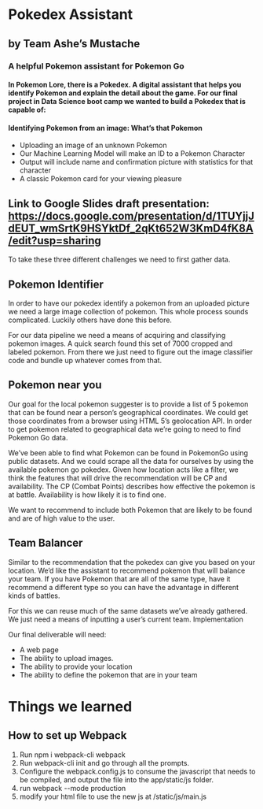 # Pokedex Assistant 
## by Team Ashe’s Mustache
### A helpful Pokemon assistant for Pokemon Go

#### In Pokemon Lore, there is a Pokedex.  A digital assistant that helps you identify Pokemon and explain the detail about the game.  For our final project in Data Science boot camp we wanted to build a Pokedex that is capable of:

#### Identifying Pokemon from an image: What’s that Pokemon
- Uploading an image of an unknown Pokemon
- Our Machine Learning Model will make an ID to a Pokemon Character
- Output will include name and confirmation picture with statistics for that character
-	A classic Pokemon card for your viewing pleasure
## Link to Google Slides draft presentation: https://docs.google.com/presentation/d/1TUYjjJdEUT_wmSrtK9HSYktDf_2qKt652W3KmD4fK8A/edit?usp=sharing


To take these three different challenges we need to first gather data.

## Pokemon Identifier
In order to have our pokedex identify a pokemon from an uploaded picture we need a large image collection of pokemon.  This whole process sounds complicated. Luckily others have done this before.  

For our data pipeline we need a means of acquiring and classifying pokemon images.  A quick search found this set of 7000 cropped and labeled pokemon. From there we just need to figure out the image classifier code and bundle up whatever comes from that.

## Pokemon near you
Our goal for the local pokemon suggester is to provide a list of 5 pokemon that can be found near a person’s geographical coordinates.  We could get those coordinates from a browser using HTML 5’s geolocation API.  In order to get pokemon related to geographical data we’re going to need to find Pokemon Go data.

We’ve been able to find what Pokemon can be found in PokemonGo using public datasets.  And we could scrape all the data for ourselves by using the available pokemon go pokedex.  Given how location acts like a filter, we think the features that will drive the recommendation will be CP and availability.  The CP (Combat Points) describes how effective the pokemon is at battle. Availability is how likely it is to find one. 

We want to recommend to include both Pokemon that are likely to be found and are of high value to the user.

## Team Balancer
Similar to the recommendation that the pokedex can give you based on your location.  We’d like the assistant to recommend pokemon that will balance your team.  If you have Pokemon that are all of the same type, have it recommend a different type so you can have the advantage in different kinds of battles.

For this we can reuse much of the same datasets we’ve already gathered.  We just need a means of inputting a user’s current team.
Implementation

Our final deliverable will need:

* A web page
* The ability to upload images.
* The ability to provide your location
* The ability to define the pokemon that are in your team

# Things we learned

## How to set up Webpack
1. Run npm i webpack-cli webpack
2. Run webpack-cli init and go through all the prompts. 
3. Configure the webpack.config.js to consume the javascript that needs to be compiled, and output the file into the app/static/js folder.
4. run webpack --mode production
5. modify your html file to use the new js at /static/js/main.js
